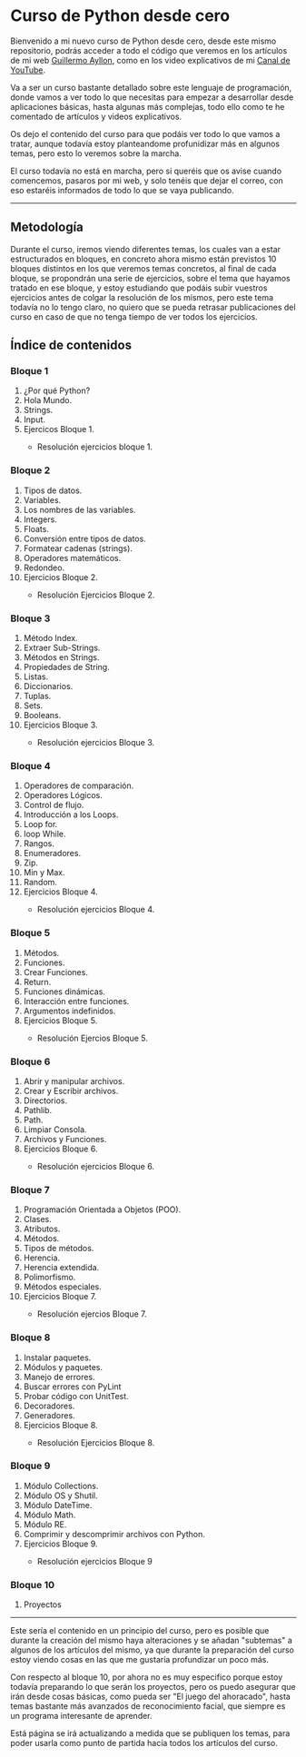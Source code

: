 # Curso de Python desde cero
<p>Bienvenido a mi nuevo curso de Python desde cero, desde este mismo repositorio, podrás acceder a todo el código que veremos en los artículos de mi web <a href = "https://guillermoayllon.com/">Guillermo Ayllon</a>, como en los video explicativos de mi <a href = "https://www.youtube.com/@GuillermopAyllon">Canal de YouTube</a>.
<p>Va a ser un curso bastante detallado sobre este lenguaje de programación, donde vamos a ver todo lo que necesitas para empezar a desarrollar desde aplicaciones básicas, hasta algunas más complejas, todo ello como te he comentado de artículos y videos explicativos.</p>
<p>Os dejo el contenido del curso para que podáis ver todo lo que vamos a tratar, aunque todavía estoy planteandome profunidizar más en algunos temas, pero esto lo veremos sobre la marcha.</p>
<p>El curso todavía no está en marcha, pero si queréis que os avise cuando comencemos, pasaros por mi web, y solo tenéis que dejar el correo, con eso estaréis informados de todo lo que se vaya publicando.</p>

<hr>

## Metodología
<p>Durante el curso, iremos viendo diferentes temas, los cuales van a estar estructurados en bloques, en concreto ahora mismo están previstos 10 bloques distintos en los que veremos temas concretos, al final de cada bloque, se propondrán una serie de ejercicios, sobre el tema que hayamos tratado en ese bloque, y estoy estudiando que podáis subir vuestros ejercicios antes de colgar la resolución de los mismos, pero este tema todavía no lo tengo claro, no quiero que se pueda retrasar publicaciones del curso en caso de que no tenga tiempo de ver todos los ejercicios.</p>

## Índice de contenidos

### Bloque 1
<ol>
    <li>¿Por qué Python?</li>
    <li>Hola Mundo.</li>
    <li>Strings.</li>
    <li>Input.</li>
    <li>Ejercicos Bloque 1.</li>
    <ul>
        <li>Resolución ejercicios bloque 1.</li>
    <ul>
</ol>

### Bloque 2
<ol>
    <li>Tipos de datos.</li>
    <li>Variables.</li>
    <li>Los nombres de las variables.</li>
    <li>Integers.</li>
    <li>Floats.</li>
    <li>Conversión entre tipos de datos.</li>
    <li>Formatear cadenas (strings).</li>
    <li>Operadores matemáticos.</li>
    <li>Redondeo.</li>
    <li>Ejercicios Bloque 2.</li>
    <ul>
        <li>Resolución Ejercicios Bloque 2.</li>
    </ul>
</ol>

### Bloque 3

<ol>
    <li>Método Index.</li>
    <li>Extraer Sub-Strings.</li>
    <li>Métodos en Strings.</li>
    <li>Propiedades de String.</li>
    <li>Listas.</li>
    <li>Diccionarios.</li>
    <li>Tuplas.</li>
    <li>Sets.</li>
    <li>Booleans.</li>
    <li>Ejercicios Bloque 3.</li>
    <ul>
        <li>Resolución ejercicios Bloque 3.</li>
    </ul>
</ol>

### Bloque 4

<ol>
    <li>Operadores de comparación.</li>
    <li>Operadores Lógicos.</li>
    <li>Control de flujo.</li>
    <li>Introducción a los Loops.</li>
    <li>Loop for.</li>
    <li>loop While.</li>
    <li>Rangos.</li>
    <li>Enumeradores.</li>
    <li>Zip.</li>
    <li>Min y Max.</li>
    <li>Random.</li>
    <li>Ejercicios Bloque 4.</li>
    <ul>
        <li>Resolución ejercicios Bloque 4.</li>
    </ul>
</ol>

### Bloque 5

<ol>
    <li>Métodos.</li>
    <li>Funciones.</li>
    <li>Crear Funciones.</li>
    <li>Return.</li>
    <li>Funciones dinámicas.</li>
    <li>Interacción entre funciones.</li>
    <li>Argumentos indefinidos.</li>
    <li>Ejercicios Bloque 5.</li>
    <ul>
        <li>Resolución Ejercios Bloque 5.</li>
    </ul>
</ol>

### Bloque 6

<ol>
    <li>Abrir y manipular archivos.</li>
    <li>Crear y Escribir archivos.</li>
    <li>Directorios.</li>
    <li>Pathlib.</li>
    <li>Path.</li>
    <li>Limpiar Consola.</li>
    <li>Archivos y Funciones.</li>
    <li>Ejercicios Bloque 6.</li>
    <ul>
        <li>Resolución ejercicios Bloque 6.</li>
    </ul>
</ol>

### Bloque 7

<ol>
    <li>Programación Orientada a Objetos (POO).</li>
    <li>Clases.</li>
    <li>Atributos.</li>
    <li>Métodos.</li>
    <li>Tipos de métodos.</li>
    <li>Herencia.</li>
    <li>Herencia extendida.</li>
    <li>Polimorfismo.</li>
    <li>Métodos especiales.</li>
    <li>Ejercicios Bloque 7.</li>
    <ul>
        <li>Resolución ejercios Bloque 7.</li>
    </ul>
</ol>

### Bloque 8

<ol>
    <li>Instalar paquetes.</li>
    <li>Módulos y paquetes.</li>
    <li>Manejo de errores.</li>
    <li>Buscar errores con PyLint</li>
    <li>Probar código con UnitTest.</li>
    <li>Decoradores.</li>
    <li>Generadores.</li>
    <li>Ejercicios Bloque 8.</li>
    <ul>
        <li>Resolución Ejercicios Bloque 8.</li>
    </ul>
</ol>

### Bloque 9

<ol>
    <li>Módulo Collections.</li>
    <li>Módulo OS y Shutil.</li>
    <li>Módulo DateTime.</li>
    <li>Módulo Math.</li>
    <li>Módulo RE.</li>
    <li>Comprimir y descomprimir archivos con Python.</li>
    <li>Ejercicios Bloque 9.</li>
    <ul>
        <li>Resolución ejercicios Bloque 9</li>
    </ul>
</ol>

### Bloque 10

<ol>
    <li>Proyectos</li>
</ol>

<hr>

<p>Este sería el contenido en un principio del curso, pero es posible que durante la creación del mismo haya alteraciones y se añadan "subtemas" a algunos de los artículos del mismo, ya que durante la preparación del curso estoy viendo cosas en las que me gustaría profundizar un poco más.</p>
<p>Con respecto al bloque 10, por ahora no es muy especifico porque estoy todavía preparando lo que serán los proyectos, pero os puedo asegurar que irán desde cosas básicas, como pueda ser "El juego del ahoracado", hasta temas bastante más avanzados de reconocimiento facial, que siempre es un programa interesante de aprender.</p>
<p>Está página se irá actualizando a medida que se publiquen los temas, para poder usarla como punto de partida hacía todos los artículos del curso.</p>

